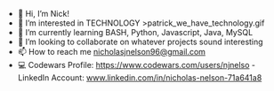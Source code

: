 - 👋 Hi, I’m Nick!
- 👀 I’m interested in TECHNOLOGY >patrick_we_have_technology.gif
- 🌱 I’m currently learning BASH, Python, Javascript, Java, MySQL
- 💞️ I’m looking to collaborate on whatever projects sound interesting
- 📫 How to reach me nicholasjnelson96@gmail.com
- 💻 Codewars Profile: https://www.codewars.com/users/njnelso
          - LinkedIn Account: www.linkedin.com/in/nicholas-nelson-71a641a8
